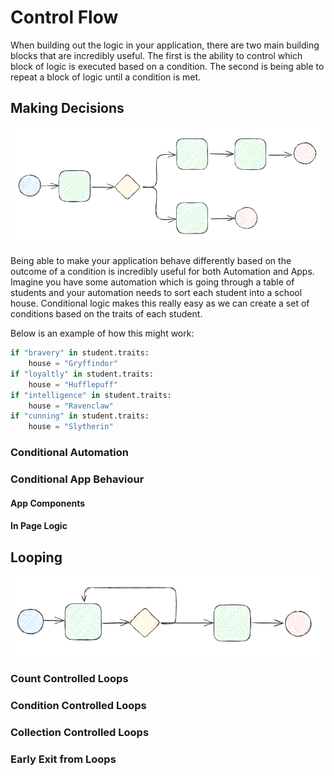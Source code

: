 # Control Flow

When building out the logic in your application, there are two main building blocks that are incredibly useful. The first is the ability to control which block of logic is executed based on a condition. The second is being able to repeat a block of logic until a condition is met.


## Making Decisions

![Making a Decision](/src/assets/book/conditional.png)

Being able to make your application behave differently based on the outcome of a condition is incredibly useful for both Automation and Apps. Imagine you have some automation which is going through a table of students and your automation needs to sort each student into a school house. Conditional logic makes this really easy as we can create a set of conditions based on the traits of each student.

Below is an example of how this might work:

```python
if "bravery" in student.traits:
    house = "Gryffindor"
if "loyaltly" in student.traits:
    house = "Hufflepuff"
if "intelligence" in student.traits:
    house = "Ravenclaw"
if "cunning" in student.traits:
    house = "Slytherin"
```



### Conditional Automation

### Conditional App Behaviour

#### App Components

#### In Page Logic

## Looping

![Looping Diagram](/src/assets/book/looping.png)

### Count Controlled Loops

### Condition Controlled Loops

### Collection Controlled Loops

### Early Exit from Loops
